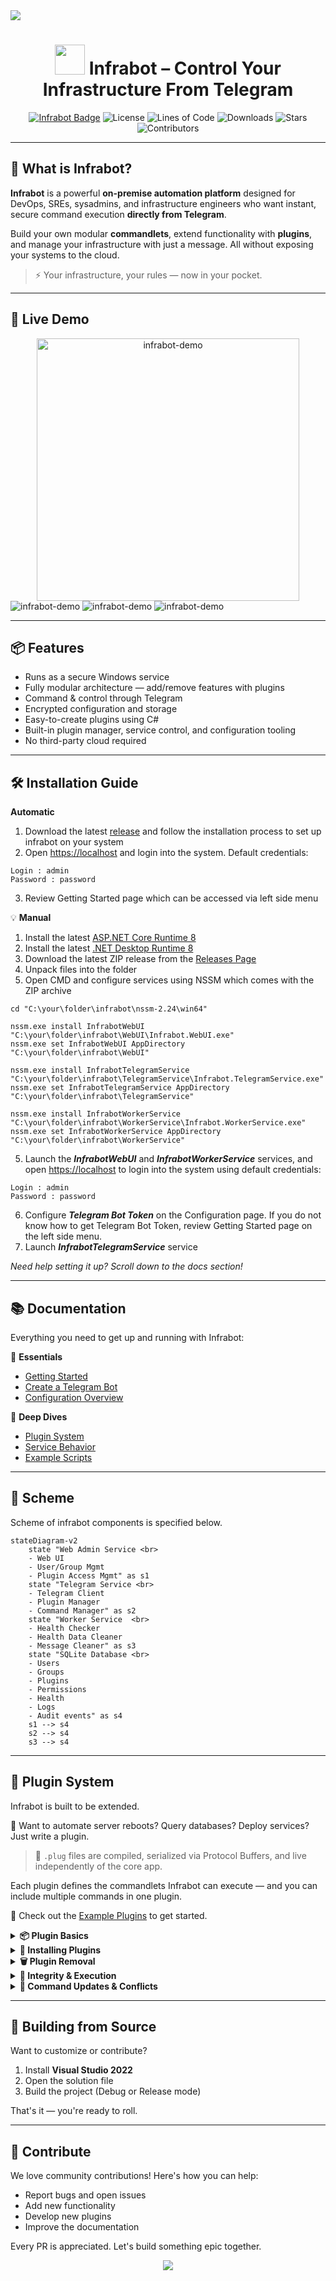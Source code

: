 <img src="assets/header.svg"/>

<div align="center">

# <img src="assets/infrabot.png" height="48" width="48"/> **Infrabot** – Control Your Infrastructure From Telegram

[![Infrabot Badge](https://img.shields.io/badge/infrabot-orange)](https://github.com/infrabot-io/infrabot)
![License](https://img.shields.io/github/license/infrabot-io/infrabot)
![Lines of Code](https://img.shields.io/tokei/lines/github/infrabot-io/infrabot)
![Downloads](https://img.shields.io/github/downloads/infrabot-io/infrabot/total)
![Stars](https://img.shields.io/github/stars/infrabot-io/infrabot?style=social)
![Contributors](https://img.shields.io/github/contributors/infrabot-io/infrabot)

</div>

---

## 🧠 What is Infrabot?

**Infrabot** is a powerful **on-premise automation platform** designed for DevOps, SREs, sysadmins, and infrastructure engineers who want instant, secure command execution **directly from Telegram**.

Build your own modular **commandlets**, extend functionality with **plugins**, and manage your infrastructure with just a message. All without exposing your systems to the cloud.

> ⚡️ Your infrastructure, your rules — now in your pocket.

---

## 👀 Live Demo

<div align="center">
  <img src="assets/demo.gif" alt="infrabot-demo" width="420px" />
</div>


<img src="assets/1.PNG" alt="infrabot-demo" />
<img src="assets/2.PNG" alt="infrabot-demo" />
<img src="assets/3.PNG" alt="infrabot-demo" />

---

## 📦 Features

- Runs as a secure Windows service
- Fully modular architecture — add/remove features with plugins
- Command & control through Telegram
- Encrypted configuration and storage
- Easy-to-create plugins using C#
- Built-in plugin manager, service control, and configuration tooling
- No third-party cloud required

---

## 🛠️ Installation Guide

**Automatic**
1. Download the latest [release](https://github.com/infrabot-io/infrabot/releases) and follow the installation process to set up infrabot on your system
2. Open [https://localhost](https://localhost) and login into the system. Default credentials:
```
Login : admin
Password : password
```
3. Review Getting Started page which can be accessed via left side menu

💡 **Manual**
1. Install the latest [ASP.NET Core Runtime 8](https://dotnet.microsoft.com/en-us/download/dotnet/8.0)
1. Install the latest [.NET Desktop Runtime 8](https://dotnet.microsoft.com/en-us/download/dotnet/8.0)
2. Download the latest ZIP release from the [Releases Page](https://github.com/infrabot-io/infrabot/releases)
3. Unpack files into the folder
4. Open CMD and configure services using NSSM which comes with the ZIP archive
```
cd "C:\your\folder\infrabot\nssm-2.24\win64"

nssm.exe install InfrabotWebUI "C:\your\folder\infrabot\WebUI\Infrabot.WebUI.exe"
nssm.exe set InfrabotWebUI AppDirectory "C:\your\folder\infrabot\WebUI"

nssm.exe install InfrabotTelegramService "C:\your\folder\infrabot\TelegramService\Infrabot.TelegramService.exe"
nssm.exe set InfrabotTelegramService AppDirectory "C:\your\folder\infrabot\TelegramService"

nssm.exe install InfrabotWorkerService "C:\your\folder\infrabot\WorkerService\Infrabot.WorkerService.exe"
nssm.exe set InfrabotWorkerService AppDirectory "C:\your\folder\infrabot\WorkerService"
```
5. Launch the ***InfrabotWebUI*** and ***InfrabotWorkerService*** services, and open [https://localhost](https://localhost) to login into the system using default credentials:
```
Login : admin
Password : password
```
6. Configure ***Telegram Bot Token*** on the Configuration page. If you do not know how to get Telegram Bot Token, review Getting Started page on the left side menu. 
7. Launch ***InfrabotTelegramService*** service

_Need help setting it up? Scroll down to the docs section!_

---

## 📚 Documentation

Everything you need to get up and running with Infrabot:

📘 **Essentials**
- [Getting Started](https://infrabot-io.github.io/documentation/gettingstarted.html)
- [Create a Telegram Bot](https://infrabot-io.github.io/documentation/createbot.html)
- [Configuration Overview](https://infrabot-io.github.io/documentation/configoverview.html)

🧠 **Deep Dives**
- [Plugin System](https://infrabot-io.github.io/documentation/pluginoverview.html)
- [Service Behavior](https://infrabot-io.github.io/documentation/infrabotservice.html)
- [Example Scripts](https://infrabot-io.github.io/documentation/examplescripts.html)

---

## 📏 Scheme

Scheme of infrabot components is specified below.

```mermaid
stateDiagram-v2
    state "Web Admin Service <br>
    - Web UI
    - User/Group Mgmt
    - Plugin Access Mgmt" as s1
    state "Telegram Service <br>
    - Telegram Client
    - Plugin Manager 
    - Command Manager" as s2
    state "Worker Service  <br>
    - Health Checker
    - Health Data Cleaner
    - Message Cleaner" as s3
    state "SQLite Database <br>
    - Users
    - Groups
    - Plugins
    - Permissions
    - Health
    - Logs
    - Audit events" as s4
    s1 --> s4
    s2 --> s4
    s3 --> s4
```

---

## 🔌 Plugin System

Infrabot is built to be extended.

🧠 Want to automate server reboots? Query databases? Deploy services? Just write a plugin.

> 📂 `.plug` files are compiled, serialized via Protocol Buffers, and live independently of the core app.
 
Each plugin defines the commandlets Infrabot can execute — and you can include multiple commands in one plugin.

📎 Check out the [Example Plugins](https://infrabot-io.github.io/documentation/examplescripts.html) to get started.

<details>
<summary><strong>📦 Plugin Basics</strong></summary>

- Format: Only `.plug` files are recognized
- Unique GUID & Plugin ID assigned at creation
- Commands with the same name across plugins are supported — just use the plugin ID to specify which one to run
- Created/modified using the **Plugin Editor**
- Contains metadata + scripts/apps needed for execution
- Each plugin can define **multiple commandlets**

</details>

<details>
<summary><strong>🚀 Installing Plugins</strong></summary>

- Copy the `.plug` file to `/plugins` in the Infrabot Telegram Service directory  
- Infrabot auto-detects and extracts contents into `/plugins/{plugin-GUID}`  
- If a newer version exists, it will **replace the old one**  
- Plugin appears automatically on the **Plugins** web page  
- Optionally use `/reloadplugins` to force immediate plugin reload  

</details>

<details>
<summary><strong>🗑️ Plugin Removal</strong></summary>

- Deleting the `.plug` file removes plugin metadata and disables it  
- Extracted plugin folder remains unless deleted manually  
- If redeployed, the folder is **replaced and re-extracted** automatically  

</details>

<details>
<summary><strong>🔐 Integrity & Execution</strong></summary>

- Executables can reside in subdirectories within the plugin folder  
- Use correct relative paths in the plugin configuration  
- File hashes are checked before each execution  
- If a mismatch is found, execution is **blocked** to prevent tampering  

</details>

<details>
<summary><strong>🔄 Command Updates & Conflicts</strong></summary>

- Telegram command menu updates within **3–5 minutes**  
- Use plugin IDs to disambiguate overlapping command names  
- Duplicate entries?  
  → Delete the `.plug` file → wait for cleanup → redeploy cleanly  

</details>

---

## 🧱 Building from Source

Want to customize or contribute?

1. Install **Visual Studio 2022**
2. Open the solution file
3. Build the project (Debug or Release mode)

That's it — you're ready to roll.

---

## 🤝 Contribute

We love community contributions! Here's how you can help:

- Report bugs and open issues
- Add new functionality
- Develop new plugins
- Improve the documentation

Every PR is appreciated. Let's build something epic together.

<div align="center">
  <img src="assets/footer_fixed.svg"/>
</div>
